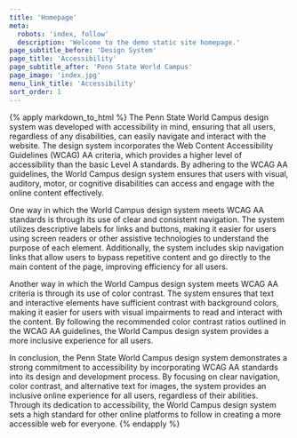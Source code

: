 ```yaml
---
title: 'Homepage'
meta:
  robots: 'index, follow'
  description: 'Welcome to the demo static site homepage.'
page_subtitle_before: 'Design System'
page_title: 'Accessibility'
page_subtitle_after: 'Penn State World Campus'
page_image: 'index.jpg'
menu_link_title: 'Accessibility'
sort_order: 1
---
```

{% apply markdown_to_html %}
  The Penn State World Campus design system was developed with accessibility in mind, ensuring that all users, regardless of any disabilities, can easily navigate and interact with the website. The design system incorporates the Web Content Accessibility Guidelines (WCAG) AA criteria, which provides a higher level of accessibility than the basic Level A standards. By adhering to the WCAG AA guidelines, the World Campus design system ensures that users with visual, auditory, motor, or cognitive disabilities can access and engage with the online content effectively.
    
  One way in which the World Campus design system meets WCAG AA standards is through its use of clear and consistent navigation. The system utilizes descriptive labels for links and buttons, making it easier for users using screen readers or other assistive technologies to understand the purpose of each element. Additionally, the system includes skip navigation links that allow users to bypass repetitive content and go directly to the main content of the page, improving efficiency for all users.
    
  Another way in which the World Campus design system meets WCAG AA criteria is through its use of color contrast. The system ensures that text and interactive elements have sufficient contrast with background colors, making it easier for users with visual impairments to read and interact with the content. By following the recommended color contrast ratios outlined in the WCAG AA guidelines, the World Campus design system provides a more inclusive experience for all users.
    
  In conclusion, the Penn State World Campus design system demonstrates a strong commitment to accessibility by incorporating WCAG AA standards into its design and development process. By focusing on clear navigation, color contrast, and alternative text for images, the system provides an inclusive online experience for all users, regardless of their abilities. Through its dedication to accessibility, the World Campus design system sets a high standard for other online platforms to follow in creating a more accessible web for everyone.
{% endapply %}